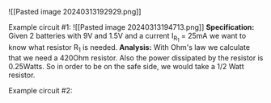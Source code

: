 ![[Pasted image 20240313192929.png]]

Example circuit #1:
![[Pasted image 20240313194713.png]]
**Specification:**
Given 2 batteries with 9V and 1.5V and a current I<sub>R<sub>1</sub></sub> = 25mA we want to know what resistor R<sub>1</sub> is needed.
**Analysis:**
With Ohm's law we calculate that we need a 420Ohm resistor. Also the power dissipated by the resistor is 0.25Watts. So in order to be on the safe side, we would take a 1/2 Watt resistor.


Example circuit #2: